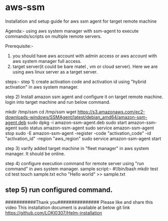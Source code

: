 # aws-ssm
Installation and setup guide for aws ssm agent for target remote machine

Agenda:- using aws system manager with ssm-agent to execute commands/scripts on multiple remote servers.

Prerequisite:- 
1) you should have aws account with admin access or aws account with aws system manager full access.
2) target server(it could be bare matel , vm or cloud server). Here we are using aws linux server as a target server.

steps:-
step 1) create activation code and activation id using "hybrid activation" in aws system manager.

step 2) Install amazon ssm agent and configure it on target remote machine. login into target machine and run below command.

mkdir /tmp/ssm
cd /tmp/ssm
wget https://s3.amazonaws.com/ec2-downloads-windows/SSMAgent/latest/debian_amd64/amazon-ssm-agent.deb
sudo dpkg -i amazon-ssm-agent.deb
sudo start amazon-ssm-agent
sudo status amazon-ssm-agent
sudo service amazon-ssm-agent stop
sudo -E amazon-ssm-agent -register -code "activation_code" -id "activation_id" -region "aws_region" 
sudo service amazon-ssm-agent start

step 3) varify added target machine in "fleet manager" in aws system manager. It should be online.

step 4) configure execution command for remote server using "run command" in aws system manager.
sample script:-
#!/bin/bash
mkdir test
cd test
touch sample.txt
echo "Hello world" >> sample.txt

step 5) run configured command.
-------------------------------------------------------
###########Thank you###############
Please like and share this video
This installation document is available at below git link
https://github.com/LOKI0307/Helm-installation
